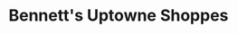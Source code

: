 ---
title: "Bennett's Uptowne Shoppes"
url: /la-porte/bennetts-uptowne-shoppes/
shop: Antiquitäten
---